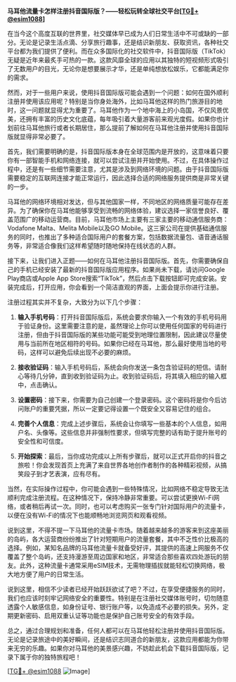 **马耳他流量卡怎样注册抖音国际版？——轻松玩转全球社交平台[[TG💪+ @esim1088](https://t.me/s/esim1088)]**

在当今这个高度互联的世界里，社交媒体早已成为人们日常生活中不可或缺的一部分。无论是记录生活点滴、分享旅行趣事，还是结识新朋友、获取资讯，各种社交平台都为我们提供了便利。而在众多国际化的社交软件中，抖音国际版（TikTok）无疑是近年来最炙手可热的一款。这款风靡全球的应用以其独特的短视频形式吸引了无数用户的目光，无论你是想要展示才华，还是单纯想放松娱乐，它都能满足你的需求。

然而，对于一些用户来说，使用抖音国际版可能会遇到一个问题：如何在国外顺利注册并使用该应用呢？特别是当你身处海外，比如马耳他这样的热门旅游目的地时，这一问题就显得尤为重要了。马耳他作为一个地中海上的小岛国，不仅风景优美，还拥有丰富的历史文化底蕴，每年吸引着大量游客前来观光度假。如果你也计划前往马耳他旅行或者长期居住，那么提前了解如何在马耳他注册并使用抖音国际版就显得非常必要了。

首先，我们需要明确的是，抖音国际版本身在全球范围内是开放的，这意味着只要你有一部智能手机和网络连接，就可以尝试注册并开始使用。不过，在具体操作过程中，还是有一些细节需要注意，尤其是涉及到网络环境的问题。由于抖音国际版需要稳定的互联网连接才能正常运行，因此选择合适的网络服务提供商是非常关键的一步。

马耳他的网络环境相对发达，但与其他国家一样，不同地区的网络质量可能存在差异。为了确保你在马耳他能够享受到流畅的网络体验，建议选择一家信誉良好、覆盖范围广的移动运营商。目前，马耳他市场上主要有三家主要的移动通信服务商：Vodafone Malta、Melita Mobile以及GO Mobile。这三家公司在提供基础通信服务的同时，也推出了多种适合国际用户的套餐方案，包括数据流量包、语音通话服务等，非常适合像我们这样希望随时随地保持在线状态的人群。

接下来，让我们进入正题——如何在马耳他注册抖音国际版。首先，你需要确保自己的手机已经安装了最新的抖音国际版应用程序。如果尚未下载，请访问Google Play商店或Apple App Store搜索“TikTok”，然后点击下载按钮即可完成安装。安装完成后，打开应用，你会看到一个简洁直观的界面，上面会提示你进行注册。

注册过程其实并不复杂，大致分为以下几个步骤：

1. **输入手机号码**：打开抖音国际版后，系统会要求你输入一个有效的手机号码用于验证身份。这里需要注意的是，虽然理论上你可以使用任何国家的号码进行注册，但由于抖音国际版的某些功能可能受到地理位置限制，因此建议尽量使用与当前所在地区相符的号码。如果你已经在马耳他，那么最好使用当地的号码，这样可以避免后续出现不必要的麻烦。

2. **接收验证码**：输入手机号码后，系统会向你发送一条包含验证码的短信。请耐心等待几分钟，直到收到验证码为止。收到验证码后，将其填入相应的输入框中，点击确认。

3. **设置密码**：接下来，你需要为自己创建一个登录密码。这个密码将是你今后访问账户的重要凭据，所以一定要记得设置一个既安全又容易记住的组合。

4. **完善个人信息**：完成上述步骤后，系统会让你填写一些基本的个人信息，如用户名、头像等。这些信息并非强制性要求，但填写完整的话有助于提升账号的安全性和可信度。

5. **开始探索**：最后，当你成功完成以上所有步骤后，就可以正式开启你的抖音之旅啦！你会发现首页上充满了来自世界各地创作者制作的各种精彩视频，从搞笑段子到才艺表演，应有尽有。

当然，在实际操作过程中，你可能会遇到一些特殊情况，比如网络不稳定导致无法顺利完成注册流程。在这种情况下，保持冷静非常重要。可以尝试更换Wi-Fi网络，或者稍后再试一次。同时，也可以考虑购买一张专门针对国际用户的流量卡，以便在没有Wi-Fi的情况下也能顺畅地浏览网页和观看视频。

说到这里，不得不提一下马耳他的流量卡市场。随着越来越多的游客来到这座美丽的岛屿，各大运营商纷纷推出了针对短期用户的流量套餐，其中不乏性价比极高的选择。例如，某知名品牌的马耳他流量卡就备受好评，其提供的高速上网服务不仅覆盖了整个岛屿，还支持漫游至周边国家和地区，非常适合那些喜欢四处游玩的朋友。此外，这种流量卡通常采用eSIM技术，无需物理插拔就能轻松切换网络，极大地方便了用户的日常生活。

说到这里，相信不少读者已经开始跃跃欲试了吧？不过，在享受便捷服务的同时，我们也应该时刻牢记网络安全的重要性。特别是在注册社交媒体账号时，切勿随意透露个人敏感信息，如身份证号、银行账户等，以免造成不必要的损失。另外，定期更新密码、启用双重认证等功能也是保护自己账号安全的有效手段。

总之，通过合理规划和准备，任何人都可以在马耳他轻松注册并使用抖音国际版。无论是记录旅途中的美好瞬间，还是结识志同道合的新朋友，这款应用都能为你带来无穷的乐趣。如果你对马耳他的美景感兴趣，不妨趁此机会下载抖音国际版，记录下属于你的独特旅程吧！

[[TG💪+ @esim1088](https://t.me/s/esim1088) ![Image](https://i.postimg.cc/4NQfJmqS/Snipaste-2025-05-13-00-14-12.png)]
